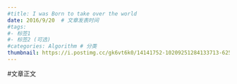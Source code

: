 ```yaml
---
#title: I was Born to take over the world  
date: 2016/9/20  # 文章发表时间
#tags:
#- 标签1
#- 标签2 (可选)
#categories: Algorithm # 分类
thumbnail: https://i.postimg.cc/gk6vt6k0/14141752-10209251284133713-6250829964728255016-n-10209251284133713-2.png
---
```


#文章正文
